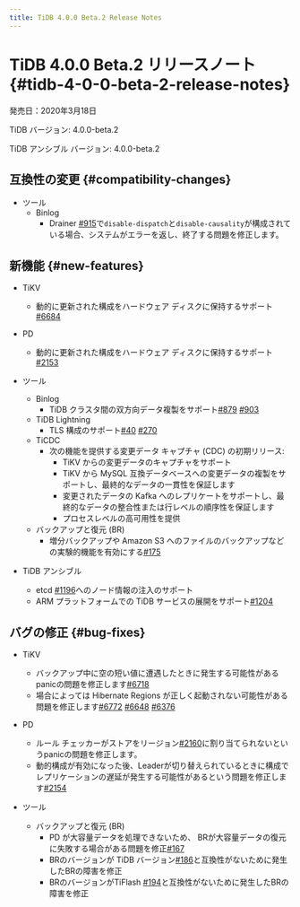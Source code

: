 ```yaml
---
title: TiDB 4.0.0 Beta.2 Release Notes
---
```


# TiDB 4.0.0 Beta.2 リリースノート {#tidb-4-0-0-beta-2-release-notes}

発売日：2020年3月18日

TiDB バージョン: 4.0.0-beta.2

TiDB アンシブル バージョン: 4.0.0-beta.2

## 互換性の変更 {#compatibility-changes}

-   ツール
    -   Binlog
        -   Drainer [#915](https://github.com/pingcap/tidb-binlog/pull/915)で`disable-dispatch`と`disable-causality`が構成されている場合、システムがエラーを返し、終了する問題を修正します。

## 新機能 {#new-features}

-   TiKV
    -   動的に更新された構成をハードウェア ディスクに保持するサポート[#6684](https://github.com/tikv/tikv/pull/6684)

-   PD
    -   動的に更新された構成をハードウェア ディスクに保持するサポート[#2153](https://github.com/pingcap/pd/pull/2153)

-   ツール
    -   Binlog
        -   TiDB クラスタ間の双方向データ複製をサポート[#879](https://github.com/pingcap/tidb-binlog/pull/879) [#903](https://github.com/pingcap/tidb-binlog/pull/903)
    -   TiDB Lightning
        -   TLS 構成のサポート[#40](https://github.com/tikv/importer/pull/40) [#270](https://github.com/pingcap/tidb-lightning/pull/270)
    -   TiCDC
        -   次の機能を提供する変更データ キャプチャ (CDC) の初期リリース:
            -   TiKV からの変更データのキャプチャをサポート
            -   TiKV から MySQL 互換データベースへの変更データの複製をサポートし、最終的なデータの一貫性を保証します
            -   変更されたデータの Kafka へのレプリケートをサポートし、最終的なデータの整合性または行レベルの順序性を保証します
            -   プロセスレベルの高可用性を提供
    -   バックアップと復元 (BR)
        -   増分バックアップや Amazon S3 へのファイルのバックアップなどの実験的機能を有効にする[#175](https://github.com/pingcap/br/pull/175)

-   TiDB アンシブル
    -   etcd [#1196](https://github.com/pingcap/tidb-ansible/pull/1196)へのノード情報の注入のサポート
    -   ARM プラットフォームでの TiDB サービスの展開をサポート[#1204](https://github.com/pingcap/tidb-ansible/pull/1204)

## バグの修正 {#bug-fixes}

-   TiKV
    -   バックアップ中に空の短い値に遭遇したときに発生する可能性があるpanicの問題を修正します[#6718](https://github.com/tikv/tikv/pull/6718)
    -   場合によっては Hibernate Regions が正しく起動されない可能性がある問題を修正します[#6772](https://github.com/tikv/tikv/pull/6672) [#6648](https://github.com/tikv/tikv/pull/6648) [#6376](https://github.com/tikv/tikv/pull/6736)

-   PD
    -   ルール チェッカーがストアをリージョン[#2160](https://github.com/pingcap/pd/pull/2160)に割り当てられないというpanicの問題を修正します。
    -   動的構成が有効になった後、Leaderが切り替えられているときに構成でレプリケーションの遅延が発生する可能性があるという問題を修正します[#2154](https://github.com/pingcap/pd/pull/2154)

-   ツール
    -   バックアップと復元 (BR)
        -   PD が大容量データを処理できないため、 BRが大容量データの復元に失敗する場合がある問題を修正[#167](https://github.com/pingcap/br/pull/167)
        -   BRのバージョンが TiDB バージョン[#186](https://github.com/pingcap/br/pull/186)と互換性がないために発生したBRの障害を修正
        -   BRのバージョンがTiFlash [#194](https://github.com/pingcap/br/pull/194)と互換性がないために発生したBRの障害を修正
